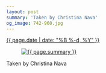 ```yaml
---
layout: post
summary: 'Taken by Christina Nava'
og_image: 742-960.jpg
---
```


<div class="post">
 <time>
  <a href="/742">
   {{ page.date | date: "%B %-d, %Y" }}
  </a>
 </time>
 <a href="/742">
  <figure data-taken="3/31/2018">
   <img alt="{{ page.summary }}" sizes="(min-width: 700px) 50vw, calc(100vw - 2rem)" src="{{ site.assets_url }}/742-480.jpg" srcset="{{ site.assets_url }}/742-240.jpg 240w, {{ site.assets_url }}/742-480.jpg 480w, {{ site.assets_url }}/742-720.jpg 720w, {{ site.assets_url }}/742-960.jpg 960w"/>
  </figure>
 </a>
 <span>
  Taken by Christina Nava
 </span>
</div>
